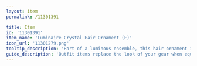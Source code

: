 ```yaml
---
layout: item
permalink: /11301391

title: Item
id: '11301391'
item_name: 'Luminaire Crystal Hair Ornament (F)'
icon_url: '11301279.png'
tooltip_description: 'Part of a luminous ensemble, this hair ornament is the hottest thing in high-tech fashion.'
guide_description: 'Outfit items replace the look of your gear when equipped.'
---
```

